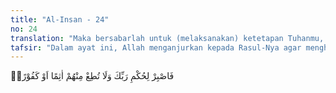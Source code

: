 ```yaml
---
title: "Al-Insan - 24"
no: 24
translation: "Maka bersabarlah untuk (melaksanakan) ketetapan Tuhanmu, dan janganlah engkau ikuti orang yang berdosa dan orang yang kafir di antara mereka."
tafsir: "Dalam ayat ini, Allah menganjurkan kepada Rasul-Nya agar menghadapi celaan dan sikap permusuhan orang musyrik itu dengan sabar, dan tidak mengikuti mereka. Ayat ini memerintahkan Nabi Muhammad dan orang-orang mukmin agar bersikap sabar dan tahan uji menghadapi seribu satu gangguan dalam menegakkan agama Allah. Mereka diperintahkan untuk bersabar katika pertolongan belum dating dalam menghadapi orang-orang musyrik anti-Islam. Bersabar ketika menyampaikan kebenaran Allah dalam menghadapi tantangan penuh bahaya. Sebab tantangan itu suatu kewajaran dan sikap sabar menghadapinya adalah sikap yang terpuji.\n\nKemudian Allah memerintahkan pula agar umat Islam tidak terbawa arus mengikuti jalan pikiran orang yang sudah hanyut dalam lautan dosa, atau orang yang sudah sangat keterlaluan memusuhi agama. Orang yang seperti itu di antaranya adalah Abu Jahal. Ketika Rasulullah saw diperintahkan untuk pertama kali mengerjakan salat, Abu Jahal berusaha menghalangi orang Islam melaksanakan perintah itu. Ia berkata, \"Kalau aku lihat Muhammad salat, pasti akan aku patahkan lehernya\".\n\nContoh yang lain adalah 'Utbah bin Rabi'ah (sahabat karib Abu Jahal). Dialah yang membujuk Nabi agar berhenti berdakwah. Suatu kali dia bersama al-Walid datang menemui Nabi sambil membujuk, \"Kalau engkau bermaksud dengan kegiatan dakwah itu hendak memperoleh wanita cantik atau harta yang banyak, berhentilah dan saya berjanji akan mengawinkan engkau dengan anakku sendiri dan aku berikan kepadamu tanpa mahar.\" Sementara itu, al-Walid menyeru pula, \"Dan saya, hai Muhammad, akan memberikan kepadamu harta sebanyak-banyaknya sampai engkau puas, asal engkau berhenti melakukan kegiatan ini.\" \n\nAllah mengingatkan kepada Nabi saw dan umatnya agar tidak tergiur dengan bujukan dan rayuan itu, sebab nilai akidah dan perjuangan tidak dapat ditukar dengan kekayaan dunia. Dalam artian lain, ayat ini melarang seorang mukmin, apalagi kalau ia sebagai pemimpin umat, tergiur dengan berbagai kesenangan duniawi yang ditawarkan oleh orang-orang yang penuh dosa dan maksiat, dengan tujuan hendak mematikan gerakan dakwah. Namun yang betul-betul seratus persen bebas dari bujukan dan rayuan itu hanyalah Nabi Muhammad saw saja, karena beliau dijamin suci dan maksum dari dosa. Akan tetapi, kepada umat Islam dianjurkan untuk mengikuti apa yang dicontohkan beliau. Jangan terlalu mudah mengikuti gejolak nafsu, agar selamat dari kebinasaan, dan menemui Allah di hari Kiamat dengan lembaran amal yang putih bersih, bebas dari cela dan aib."
---
```


فَاصْبِرْ لِحُكْمِ رَبِّكَ وَلَا تُطِعْ مِنْهُمْ اٰثِمًا اَوْ كَفُوْرًاۚ

